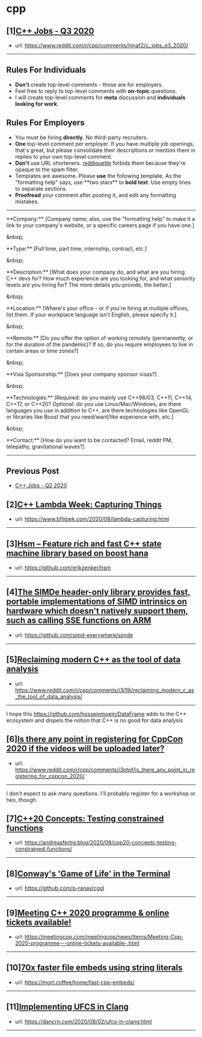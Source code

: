 # cpp
## [1][C++ Jobs - Q3 2020](https://www.reddit.com/r/cpp/comments/hjnaf2/c_jobs_q3_2020/)
- url: https://www.reddit.com/r/cpp/comments/hjnaf2/c_jobs_q3_2020/
---
Rules For Individuals
---------------------

* **Don't** create top-level comments - those are for employers.
* Feel free to reply to top-level comments with **on-topic** questions.
* I will create top-level comments for **meta** discussion and **individuals looking for work**.

Rules For Employers
---------------------

* You must be hiring **directly**. No third-party recruiters.
* **One** top-level comment per employer. If you have multiple job openings, that's great, but please consolidate their descriptions or mention them in replies to your own top-level comment.
* **Don't** use URL shorteners. [reddiquette](https://www.reddithelp.com/en/categories/reddit-101/reddit-basics/reddiquette) forbids them because they're opaque to the spam filter.
* Templates are awesome. Please **use** the following template. As the "formatting help" says, use \*\*two stars\*\* to **bold text**. Use empty lines to separate sections.
* **Proofread** your comment after posting it, and edit any formatting mistakes.

---

\*\*Company:\*\* [Company name; also, use the "formatting help" to make it a link to your company's website, or a specific careers page if you have one.]

&amp;nbsp;

\*\*Type:\*\* [Full time, part time, internship, contract, etc.]

&amp;nbsp;

\*\*Description:\*\* [What does your company do, and what are you hiring C++ devs for? How much experience are you looking for, and what seniority levels are you hiring for? The more details you provide, the better.]

&amp;nbsp;

\*\*Location:\*\* [Where's your office - or if you're hiring at multiple offices, list them. If your workplace language isn't English, please specify it.]

&amp;nbsp;

\*\*Remote:\*\* [Do you offer the option of working remotely (permanently, or for the duration of the pandemic)? If so, do you require employees to live in certain areas or time zones?]

&amp;nbsp;

\*\*Visa Sponsorship:\*\* [Does your company sponsor visas?]

&amp;nbsp;

\*\*Technologies:\*\* [Required: do you mainly use C++98/03, C++11, C++14, C++17, or C++20? Optional: do you use Linux/Mac/Windows, are there languages you use in addition to C++, are there technologies like OpenGL or libraries like Boost that you need/want/like experience with, etc.]

&amp;nbsp;

\*\*Contact:\*\* [How do you want to be contacted? Email, reddit PM, telepathy, gravitational waves?]

---

Previous Post
--------------

* [C++ Jobs - Q2 2020](https://www.reddit.com/r/cpp/comments/ft77lv/c_jobs_q2_2020/)
## [2][C++ Lambda Week: Capturing Things](https://www.reddit.com/r/cpp/comments/i408n6/c_lambda_week_capturing_things/)
- url: https://www.bfilipek.com/2020/08/lambda-capturing.html
---

## [3][Hsm – Feature rich and fast C++ state machine library based on boost hana](https://www.reddit.com/r/cpp/comments/i3nyhm/hsm_feature_rich_and_fast_c_state_machine_library/)
- url: https://github.com/erikzenker/hsm
---

## [4][The SIMDe header-only library provides fast, portable implementations of SIMD intrinsics on hardware which doesn't natively support them, such as calling SSE functions on ARM](https://www.reddit.com/r/cpp/comments/i3gijx/the_simde_headeronly_library_provides_fast/)
- url: https://github.com/simd-everywhere/simde
---

## [5][Reclaiming modern C++ as the tool of data analysis](https://www.reddit.com/r/cpp/comments/i3i19j/reclaiming_modern_c_as_the_tool_of_data_analysis/)
- url: https://www.reddit.com/r/cpp/comments/i3i19j/reclaiming_modern_c_as_the_tool_of_data_analysis/
---
I hope this https://github.com/hosseinmoein/DataFrame adds to the C++ ecosystem and dispels the notion that C++ is no good for data analysis
## [6][Is there any point in registering for CppCon 2020 if the videos will be uploaded later?](https://www.reddit.com/r/cpp/comments/i3ptpf/is_there_any_point_in_registering_for_cppcon_2020/)
- url: https://www.reddit.com/r/cpp/comments/i3ptpf/is_there_any_point_in_registering_for_cppcon_2020/
---
I don't expect to ask many questions. I'll probably register for a workshop or two, though.
## [7][C++20 Concepts: Testing constrained functions](https://www.reddit.com/r/cpp/comments/i3fka6/c20_concepts_testing_constrained_functions/)
- url: https://andreasfertig.blog/2020/08/cpp20-concepts-testing-constrained-functions/
---

## [8][Conway's 'Game of Life' in the Terminal](https://www.reddit.com/r/cpp/comments/i3jj92/conways_game_of_life_in_the_terminal/)
- url: https://github.com/p-ranav/cgol
---

## [9][Meeting C++ 2020 programme &amp; online tickets available!](https://www.reddit.com/r/cpp/comments/i3hscb/meeting_c_2020_programme_online_tickets_available/)
- url: https://meetingcpp.com/meetingcpp/news/items/Meeting-Cpp-2020-programme---online-tickets-available-.html
---

## [10][70x faster file embeds using string literals](https://www.reddit.com/r/cpp/comments/i2x3go/70x_faster_file_embeds_using_string_literals/)
- url: https://mort.coffee/home/fast-cpp-embeds/
---

## [11][Implementing UFCS in Clang](https://www.reddit.com/r/cpp/comments/i339zk/implementing_ufcs_in_clang/)
- url: https://dancrn.com/2020/08/02/ufcs-in-clang.html
---

